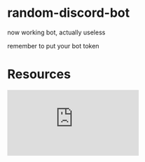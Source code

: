 # random-discord-bot
now working bot, actually useless

remember to put your bot token
# Resources
![Github](https://github.com/Rapptz/discord.py/blob/v1.7.3/examples/basic_bot.py)
